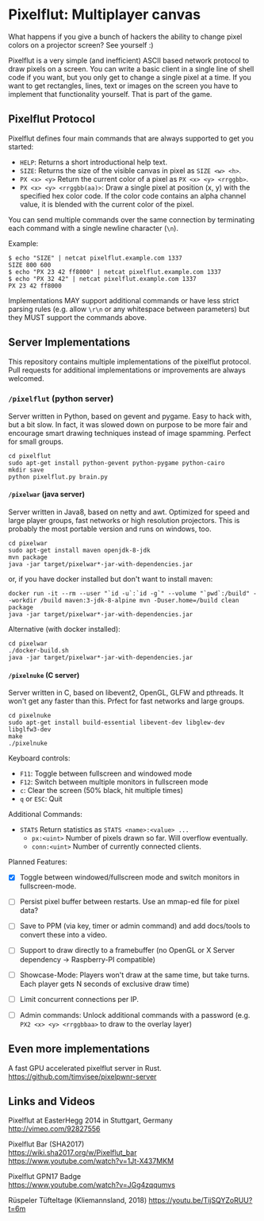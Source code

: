 Pixelflut: Multiplayer canvas
=============================

What happens if you give a bunch of hackers the ability to change pixel colors on a projector screen? See yourself :)

Pixelflut is a very simple (and inefficient) ASCII based network protocol to draw pixels on a screen.
You can write a basic client in a single line of shell code if you want, but you only get to change a single pixel at a time.
If you want to get rectangles, lines, text or images on the screen you have to implement that functionality yourself. That is part of the game.

Pixelflut Protocol
------------------

Pixelflut defines four main commands that are always supported to get you started:

* `HELP`: Returns a short introductional help text.
* `SIZE`: Returns the size of the visible canvas in pixel as `SIZE <w> <h>`.
* `PX <x> <y>` Return the current color of a pixel as `PX <x> <y> <rrggbb>`.
* `PX <x> <y> <rrggbb(aa)>`: Draw a single pixel at position (x, y) with the specified hex color code.
  If the color code contains an alpha channel value, it is blended with the current color of the pixel.

You can send multiple commands over the same connection by terminating each command with a single newline character (`\n`).

Example:

    $ echo "SIZE" | netcat pixelflut.example.com 1337
    SIZE 800 600
    $ echo "PX 23 42 ff8000" | netcat pixelflut.example.com 1337
    $ echo "PX 32 42" | netcat pixelflut.example.com 1337
    PX 23 42 ff8000

Implementations MAY support additional commands or have less strict parsing rules (e.g. allow `\r\n` or any whitespace between parameters) but they MUST support the commands above. 

Server Implementations
----------------------

This repository contains multiple implementations of the pixelflut protocol. Pull requests for additional implementations or improvements are always welcomed.

### `/pixelflut` (python server)

Server written in Python, based on gevent and pygame. Easy to hack with, but a bit slow. In fact, it was slowed down on purpose to be more fair and encourage smart drawing techniques instead of image spamming. Perfect for small groups.

    cd pixelflut
    sudo apt-get install python-gevent python-pygame python-cairo
    mkdir save
    python pixelflut.py brain.py

#### `/pixelwar` (java server)

Server written in Java8, based on netty and awt. Optimized for speed and large player groups, fast networks or high resolution projectors. This is probably the most portable version and runs on windows, too.

    cd pixelwar
    sudo apt-get install maven openjdk-8-jdk
    mvn package
    java -jar target/pixelwar*-jar-with-dependencies.jar
    
or, if you have docker installed but don't want to install maven:

    docker run -it --rm --user "`id -u`:`id -g`" --volume "`pwd`:/build" --workdir /build maven:3-jdk-8-alpine mvn -Duser.home=/build clean package
    java -jar target/pixelwar*-jar-with-dependencies.jar

Alternative (with docker installed):

    cd pixelwar
    ./docker-build.sh
    java -jar target/pixelwar*-jar-with-dependencies.jar

#### `/pixelnuke` (C server)

Server written in C, based on libevent2, OpenGL, GLFW and pthreads. It won't get any faster than this. Prfect for fast networks and large groups.

    cd pixelnuke
    sudo apt-get install build-essential libevent-dev libglew-dev libglfw3-dev
    make
    ./pixelnuke

Keyboard controls:

* `F11`: Toggle between fullscreen and windowed mode
* `F12`: Switch between multiple monitors in fullscreen mode
* `c`: Clear the screen (50% black, hit multiple times)
* `q` or `ESC`: Quit

Additional Commands:

* `STATS` Return statistics as `STATS <name>:<value> ...`
  * `px:<uint>` Number of pixels drawn so far. Will overflow eventually.
  * `conn:<uint>` Number of currently connected clients.

Planned Features:
- [x] Toggle between windowed/fullscreen mode and switch monitors in fullscreen-mode.
- [ ] Persist pixel buffer between restarts. Use an mmap-ed file for pixel data?
- [ ] Save to PPM (via key, timer or admin command) and add docs/tools to convert these into a video.
- [ ] Support to draw directly to a framebuffer (no OpenGL or X Server dependency -> Raspberry-PI compatible)
- [ ] Showcase-Mode: Players won't draw at the same time, but take turns. Each player gets N seconds of exclusive draw time)
- [ ] Limit concurrent connections per IP.
- [ ] Admin commands: Unlock additional commands with a password (e.g. `PX2 <x> <y> <rrggbbaa>` to draw to the overlay layer)


Even more implementations
-------------------------

A fast GPU accelerated pixelflut server in Rust.  
https://github.com/timvisee/pixelpwnr-server

Links and Videos
----------------

Pixelflut at EasterHegg 2014 in Stuttgart, Germany  
http://vimeo.com/92827556

Pixelflut Bar (SHA2017)  
https://wiki.sha2017.org/w/Pixelflut_bar  
https://www.youtube.com/watch?v=1Jt-X437MKM

Pixelflut GPN17 Badge  
https://www.youtube.com/watch?v=JGg4zqqumvs

Rüspeler Tüfteltage (Kliemannsland, 2018)
https://youtu.be/TijSQYZoRUU?t=6m

